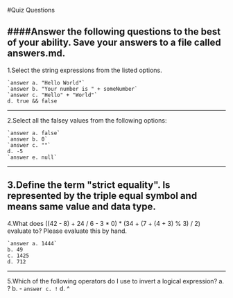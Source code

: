 #Quiz Questions

####Answer the following questions to the best of your ability. Save your answers to a file called answers.md.
---
1.Select the string expressions from the listed options.

    `answer a. "Hello World"`
    `answer b. "Your number is " + someNumber`
    `answer c. "Hello" + "World"`
    d. true && false
---
2.Select all the falsey values from the following options:

    `answer a. false`
    `answer b. 0`
    `answer c. ""`
    d. -5
    `answer e. null`
---
3.Define the term "strict equality".
Is represented by the triple equal symbol and means same value and data type.
---
4.What does ((42 - 8) + 24 / 6 - 3 * 0) * (34 + (7 + (4 + 3) % 3) / 2) evaluate to? Please evaluate this by hand.

    `answer a. 1444`
    b. 49
    c. 1425
    d. 712
---
5.Which of the following operators do I use to invert a logical expression?
    a. ?
    b. -
    `answer c. !`
    d. ^
